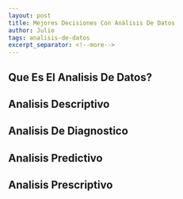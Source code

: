 ```yaml
---
layout: post
title: Mejores Decisiones Con Análisis De Datos
author: Julio
tags: analisis-de-datos
excerpt_separator: <!--more-->
---
```


<!--more-->

## Que Es El Analisis De Datos?

## Analisis Descriptivo

## Analisis De Diagnostico

## Analisis Predictivo

## Analisis Prescriptivo

